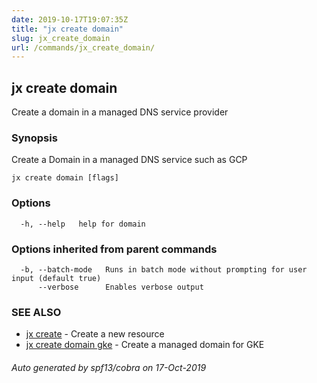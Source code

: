 ```yaml
---
date: 2019-10-17T19:07:35Z
title: "jx create domain"
slug: jx_create_domain
url: /commands/jx_create_domain/
---
```

## jx create domain

Create a domain in a managed DNS service provider

### Synopsis

Create a Domain in a managed DNS service such as GCP

```
jx create domain [flags]
```

### Options

```
  -h, --help   help for domain
```

### Options inherited from parent commands

```
  -b, --batch-mode   Runs in batch mode without prompting for user input (default true)
      --verbose      Enables verbose output
```

### SEE ALSO

* [jx create](/commands/jx_create/)	 - Create a new resource
* [jx create domain gke](/commands/jx_create_domain_gke/)	 - Create a managed domain for GKE

###### Auto generated by spf13/cobra on 17-Oct-2019
